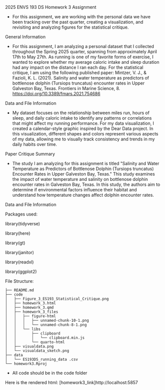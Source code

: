 2025 ENVS 193 DS Homework 3 Assignment 

- For this assignment, we are working with the personal data we have been tracking over the past quarter, creating a visualization, and revisiting and analyzing figures for the statistical critique.

General Information

- For this assignment, I am analyzing a personal dataset that I collected throughout the Spring 2025 quarter, spanning from approximately April 17th to May 27th. As running is one of my favorite forms of exercise, I wanted to explore whether my average caloric intake and sleep duration had any impact on the distance I ran each day. For the statistical critique, I am using the following published paper:
Mintzer, V. J., & Fazioli, K. L. (2021). Salinity and water temperature as predictors of bottlenose dolphin (Tursiops truncatus) encounter rates in Upper Galveston Bay, Texas. Frontiers in Marine Science, 8. https://doi.org/10.3389/fmars.2021.754686 


Data and File Information 

- My dataset focuses on the relationship between miles run, hours of sleep, and daily caloric intake to identify any patterns or correlations that might affect my running performance.
For my data visualization, I created a calendar-style graphic inspired by the Dear Data project. In this visualization, different shapes and colors represent various aspects of my data, allowing me to visually track consistency and trends in my daily habits over time.

Paper Critique Summary

- The study I am analyzing for this assignment is titled "Salinity and Water Temperature as Predictors of Bottlenose Dolphin (Tursiops truncatus) Encounter Rates in Upper Galveston Bay, Texas." This study examines the impact of water temperature and salinity on bottlenose dolphin encounter rates in Galveston Bay, Texas. In this study, the authors aim to determine if environmental factors influence their habitat and understand how temperature changes affect dolphin encounter rates.


Data and File Information

Packages used: 

library(tidyverse)

library(here)

library(gt)

library(janitor)

library(readxl)

library(ggplot2)


File Structure:

```
├── README.md
├── code
│   ├── Figure_3_ES193_Statistical_Critique.png
│   ├── homework_3.html
│   ├── homework_3.qmd
│   ├── homework_3_files
│   │   ├── figure-html
│   │   │   ├── unnamed-chunk-10-1.png
│   │   │   └── unnamed-chunk-8-1.png
│   │   └── libs
│   │       ├── clipboard
│   │       │   └── clipboard.min.js
│   │       └── quarto-html
│   ├── visualdata.png
│   └── visualdata_sketch.png
├── data
│   └── ES193DS_running_data .csv
└── homework3.Rproj
```
- All code should be in the code folder 

Here is the rendered html: [homework3_link]http://localhost:5857
